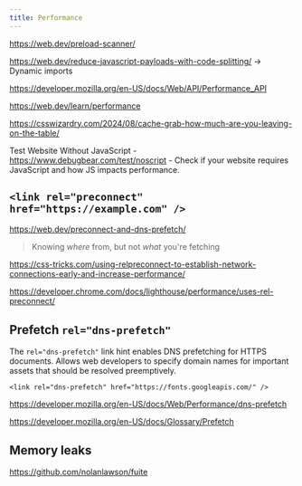 ```yaml
---
title: Performance
---
```


https://web.dev/preload-scanner/

https://web.dev/reduce-javascript-payloads-with-code-splitting/ → Dynamic imports

https://developer.mozilla.org/en-US/docs/Web/API/Performance_API

https://web.dev/learn/performance

https://csswizardry.com/2024/08/cache-grab-how-much-are-you-leaving-on-the-table/

Test Website Without JavaScript - https://www.debugbear.com/test/noscript - Check if your website requires JavaScript and how JS impacts performance.

## `<link rel="preconnect" href="https://example.com" />`

https://web.dev/preconnect-and-dns-prefetch/

> Knowing _where_ from, but not _what_ you're fetching

https://css-tricks.com/using-relpreconnect-to-establish-network-connections-early-and-increase-performance/

https://developer.chrome.com/docs/lighthouse/performance/uses-rel-preconnect/

## Prefetch `rel="dns-prefetch"`

The `rel="dns-prefetch"` link hint enables DNS prefetching for HTTPS documents. Allows web developers to specify domain names for important assets that should be resolved preemptively.

`<link rel="dns-prefetch" href="https://fonts.googleapis.com/" />`

https://developer.mozilla.org/en-US/docs/Web/Performance/dns-prefetch

https://developer.mozilla.org/en-US/docs/Glossary/Prefetch

## Memory leaks

https://github.com/nolanlawson/fuite
